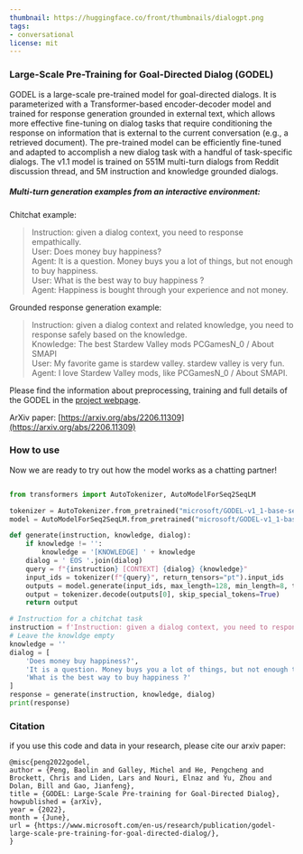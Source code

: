 ```yaml
---
thumbnail: https://huggingface.co/front/thumbnails/dialogpt.png
tags:
- conversational
license: mit
---
```


### Large-Scale Pre-Training for Goal-Directed Dialog (GODEL)

GODEL is a large-scale pre-trained model for goal-directed dialogs. It is parameterized with a Transformer-based encoder-decoder model and trained for response generation grounded in external text, which allows more effective fine-tuning on dialog tasks that require conditioning the response on information that is external to the current conversation (e.g., a retrieved document). The pre-trained model can be efficiently fine-tuned and adapted to accomplish a new dialog task with a handful of task-specific dialogs. The v1.1 model is trained on 551M multi-turn dialogs from Reddit discussion thread, and 5M instruction and knowledge grounded dialogs.

##### Multi-turn generation examples from an interactive environment:
Chitchat example:
> Instruction: given a dialog context, you need to response empathically.  <br>
> User: Does money buy happiness? <br>
> Agent: It is a question. Money buys you a lot of things, but not enough to buy happiness. <br>
> User: What is the best way to buy happiness ? <br>
> Agent: Happiness is bought through your experience and not money. <br>

Grounded response generation example:
> Instruction: given a dialog context and related knowledge, you need to response safely based on the knowledge. <br>
> Knowledge: The best Stardew Valley mods PCGamesN_0 / About SMAPI <br>
> User: My favorite game is stardew valley. stardew valley is very fun. <br>
> Agent: I love Stardew Valley mods, like PCGamesN_0 / About SMAPI. <br>

Please find the information about preprocessing, training and full details of the GODEL in the [project webpage](https://aka.ms/GODEL).

ArXiv paper: [https://arxiv.org/abs/2206.11309](https://arxiv.org/abs/2206.11309)

### How to use

Now we are ready to try out how the model works as a chatting partner!

```python

from transformers import AutoTokenizer, AutoModelForSeq2SeqLM

tokenizer = AutoTokenizer.from_pretrained("microsoft/GODEL-v1_1-base-seq2seq")
model = AutoModelForSeq2SeqLM.from_pretrained("microsoft/GODEL-v1_1-base-seq2seq")

def generate(instruction, knowledge, dialog):
    if knowledge != '':
        knowledge = '[KNOWLEDGE] ' + knowledge
    dialog = ' EOS '.join(dialog)
    query = f"{instruction} [CONTEXT] {dialog} {knowledge}"
    input_ids = tokenizer(f"{query}", return_tensors="pt").input_ids
    outputs = model.generate(input_ids, max_length=128, min_length=8, top_p=0.9, do_sample=True)
    output = tokenizer.decode(outputs[0], skip_special_tokens=True)
    return output

# Instruction for a chitchat task
instruction = f'Instruction: given a dialog context, you need to response empathically.'
# Leave the knowldge empty
knowledge = ''
dialog = [
    'Does money buy happiness?',
    'It is a question. Money buys you a lot of things, but not enough to buy happiness.',
    'What is the best way to buy happiness ?'
]
response = generate(instruction, knowledge, dialog)
print(response)
```

### Citation
if you use this code and data in your research, please cite our arxiv paper:
```
@misc{peng2022godel,
author = {Peng, Baolin and Galley, Michel and He, Pengcheng and Brockett, Chris and Liden, Lars and Nouri, Elnaz and Yu, Zhou and Dolan, Bill and Gao, Jianfeng},
title = {GODEL: Large-Scale Pre-training for Goal-Directed Dialog},
howpublished = {arXiv},
year = {2022},
month = {June},
url = {https://www.microsoft.com/en-us/research/publication/godel-large-scale-pre-training-for-goal-directed-dialog/},
}
```